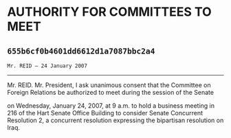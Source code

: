 # AUTHORITY FOR COMMITTEES TO MEET
## `655b6cf0b4601dd6612d1a7087bbc2a4`
`Mr. REID — 24 January 2007`

---


Mr. REID. Mr. President, I ask unanimous consent that the Committee 
on Foreign Relations be authorized to meet during the session of the 
Senate


on Wednesday, January 24, 2007, at 9 a.m. to hold a business meeting in 
216 of the Hart Senate Office Building to consider Senate Concurrent 
Resolution 2, a concurrent resolution expressing the bipartisan 
resolution on Iraq.